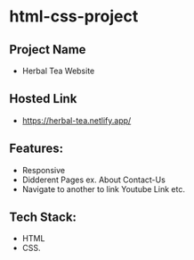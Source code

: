# html-css-project

## Project Name
* Herbal Tea Website

## Hosted Link
* https://herbal-tea.netlify.app/

## Features: 
* Responsive
* Didderent Pages ex. About Contact-Us
* Navigate to another to link Youtube Link etc.

## Tech Stack: 
* HTML
* CSS.

